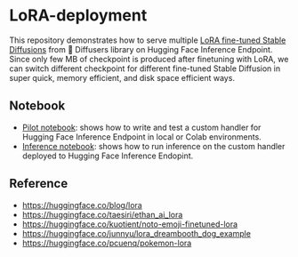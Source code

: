 # LoRA-deployment

This repository demonstrates how to serve multiple [LoRA fine-tuned Stable Diffusions](https://huggingface.co/blog/lora) from 🧨 Diffusers library on Hugging Face Inference Endpoint. Since only few MB of checkpoint is produced after finetuning with LoRA, we can switch different checkpoint for different fine-tuned Stable Diffusion in super quick, memory efficient, and disk space efficient ways.

## Notebook

- [Pilot notebook](https://github.com/deep-diver/LoRA-deployment/blob/main/notebooks/pilot.ipynb): shows how to write and test a custom handler for Hugging Face Inference Endpoint in local or Colab environments.
- [Inference notebook](https://github.com/deep-diver/LoRA-deployment/blob/main/notebooks/inference.ipynb): shows how to run inference on the custom handler deployed to Hugging Face Inference Endopint.

## Reference
- https://huggingface.co/blog/lora
- https://huggingface.co/taesiri/ethan_ai_lora
- https://huggingface.co/kuotient/noto-emoji-finetuned-lora
- https://huggingface.co/junnyu/lora_dreambooth_dog_example
- https://huggingface.co/pcuenq/pokemon-lora
